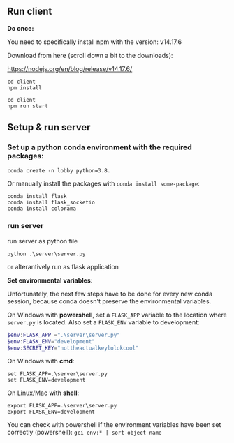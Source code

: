 ## Run client

**Do once:**

You need to specifically install npm with the version: v14.17.6

Download from here (scroll down a bit to the downloads):

https://nodejs.org/en/blog/release/v14.17.6/


```
cd client
npm install
```

```
cd client
npm run start
```

## Setup & run server

### Set up a python conda environment with the required packages:

```
conda create -n lobby python=3.8.
```

Or manually install the packages with `conda install some-package`:

```
conda install flask
conda install flask_socketio
conda install colorama
```

### run server

run server as python file

```
python .\server\server.py
```

or alterantively run as flask application

**Set environmental variables:**

Unfortunately, the next few steps have to be done for every new conda session, because conda doesn't preserve the environmental variables.

On Windows with **powershell**, set a `FLASK_APP` variable to the location where `server.py` is located. Also set a `FLASK_ENV` variable to development:

```powershell
$env:FLASK_APP =".\server\server.py"
$env:FLASK_ENV="development"
$env:SECRET_KEY="nottheactualkeylolokcool"
```

On Windows with **cmd**:

```
set FLASK_APP=.\server\server.py
set FLASK_ENV=development
```

On Linux/Mac with **shell**:

```shell
export FLASK_APP=.\server\server.py
export FLASK_ENV=development
```

You can check with powershell if the environment variables have been set correctly (powershell): `gci env:* | sort-object name`
